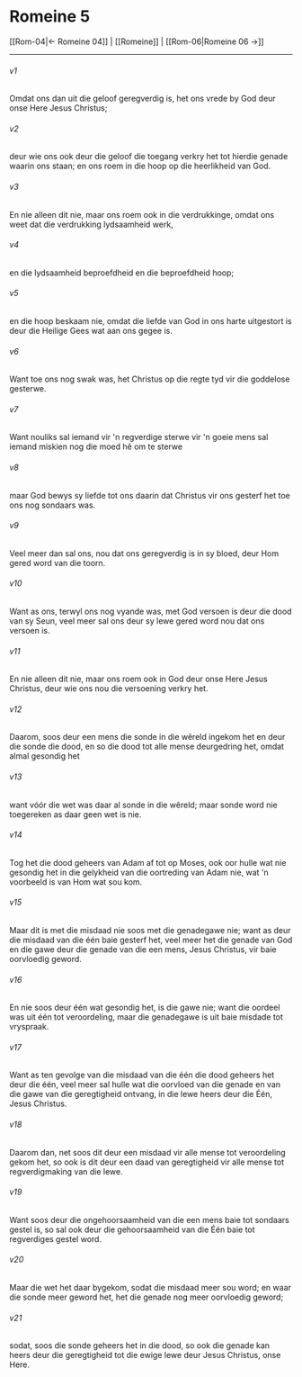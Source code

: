 # Romeine 5

[[Rom-04|← Romeine 04]] | [[Romeine]] | [[Rom-06|Romeine 06 →]]
***

###### v1
Omdat ons dan uit die geloof geregverdig is, het ons vrede by God deur onse Here Jesus Christus; 
###### v2
deur wie ons ook deur die geloof die toegang verkry het tot hierdie genade waarin ons staan; en ons roem in die hoop op die heerlikheid van God. 
###### v3
En nie alleen dit nie, maar ons roem ook in die verdrukkinge, omdat ons weet dat die verdrukking lydsaamheid werk, 
###### v4
en die lydsaamheid beproefdheid en die beproefdheid hoop; 
###### v5
en die hoop beskaam nie, omdat die liefde van God in ons harte uitgestort is deur die Heilige Gees wat aan ons gegee is. 
###### v6
Want toe ons nog swak was, het Christus op die regte tyd vir die goddelose gesterwe. 
###### v7
Want nouliks sal iemand vir 'n regverdige sterwe vir 'n goeie mens sal iemand miskien nog die moed hê om te sterwe 
###### v8
maar God bewys sy liefde tot ons daarin dat Christus vir ons gesterf het toe ons nog sondaars was. 
###### v9
Veel meer dan sal ons, nou dat ons geregverdig is in sy bloed, deur Hom gered word van die toorn. 
###### v10
Want as ons, terwyl ons nog vyande was, met God versoen is deur die dood van sy Seun, veel meer sal ons deur sy lewe gered word nou dat ons versoen is. 
###### v11
En nie alleen dit nie, maar ons roem ook in God deur onse Here Jesus Christus, deur wie ons nou die versoening verkry het. 
###### v12
Daarom, soos deur een mens die sonde in die wêreld ingekom het en deur die sonde die dood, en so die dood tot alle mense deurgedring het, omdat almal gesondig het 
###### v13
want vóór die wet was daar al sonde in die wêreld; maar sonde word nie toegereken as daar geen wet is nie. 
###### v14
Tog het die dood geheers van Adam af tot op Moses, ook oor hulle wat nie gesondig het in die gelykheid van die oortreding van Adam nie, wat 'n voorbeeld is van Hom wat sou kom. 
###### v15
Maar dit is met die misdaad nie soos met die genadegawe nie; want as deur die misdaad van die één baie gesterf het, veel meer het die genade van God en die gawe deur die genade van die een mens, Jesus Christus, vir baie oorvloedig geword. 
###### v16
En nie soos deur één wat gesondig het, is die gawe nie; want die oordeel was uit één tot veroordeling, maar die genadegawe is uit baie misdade tot vryspraak. 
###### v17
Want as ten gevolge van die misdaad van die één die dood geheers het deur die één, veel meer sal hulle wat die oorvloed van die genade en van die gawe van die geregtigheid ontvang, in die lewe heers deur die Één, Jesus Christus. 
###### v18
Daarom dan, net soos dit deur een misdaad vir alle mense tot veroordeling gekom het, so ook is dit deur een daad van geregtigheid vir alle mense tot regverdigmaking van die lewe. 
###### v19
Want soos deur die ongehoorsaamheid van die een mens baie tot sondaars gestel is, so sal ook deur die gehoorsaamheid van die Één baie tot regverdiges gestel word. 
###### v20
Maar die wet het daar bygekom, sodat die misdaad meer sou word; en waar die sonde meer geword het, het die genade nog meer oorvloedig geword; 
###### v21
sodat, soos die sonde geheers het in die dood, so ook die genade kan heers deur die geregtigheid tot die ewige lewe deur Jesus Christus, onse Here. 
